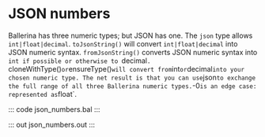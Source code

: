 # JSON numbers

Ballerina has three numeric types; but JSON has one. The `json` type allows `int|float|decimal`. `toJsonString()` will convert `int|float|decimal` into JSON numeric syntax. `fromJsonString()` converts JSON numeric syntax into `int if possible or otherwise to `decimal`. `cloneWithType()` or `ensureType()` will convert from `int` or `decimal` into your chosen numeric type. The net result is that you can use `json` to exchange the full range of all three Ballerina numeric types. `-0` is an edge case: represented as `float`.

::: code json_numbers.bal :::

::: out json_numbers.out :::